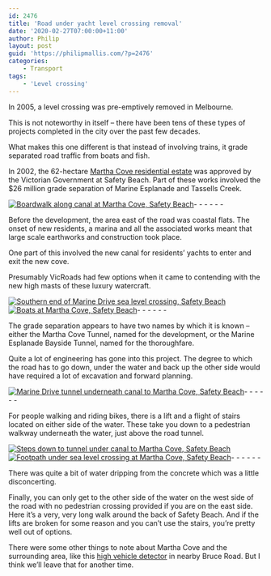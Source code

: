 ```yaml
---
id: 2476
title: 'Road under yacht level crossing removal'
date: '2020-02-27T07:00:00+11:00'
author: Philip
layout: post
guid: 'https://philipmallis.com/?p=2476'
categories:
    - Transport
tags:
    - 'Level crossing'
---
```


In 2005, a level crossing was pre-emptively removed in Melbourne.

This is not noteworthy in itself – there have been tens of these types of projects completed in the city over the past few decades.

What makes this one different is that instead of involving trains, it grade separated road traffic from boats and fish.

In 2002, the 62-hectare [Martha Cove residential estate](https://www.domain.com.au/news/the-skys-the-limit-as-the-city-grows-up-20101129-18cvx/) was approved by the Victorian Government at Safety Beach. Part of these works involved the $26 million grade separation of Marine Esplanade and Tassells Creek.

[![Boardwalk along canal at Martha Cove, Safety Beach](https://live.staticflickr.com/65535/49586389158_cbc4fc4e12_z.jpg)](https://www.flickr.com/photos/philipmallis/49586389158/in/album-72157713262711728/ "Boardwalk along canal at Martha Cove, Safety Beach")<script async="" charset="utf-8" src="//embedr.flickr.com/assets/client-code.js"></script>- - - - - -

Before the development, the area east of the road was coastal flats. The onset of new residents, a marina and all the associated works meant that large scale earthworks and construction took place.

One part of this involved the new canal for residents’ yachts to enter and exit the new cove.

Presumably VicRoads had few options when it came to contending with the new high masts of these luxury watercraft.

[![Southern end of Marine Drive sea level crossing, Safety Beach](https://live.staticflickr.com/65535/49586381343_dd2c2276af_z.jpg)](https://www.flickr.com/photos/philipmallis/49586381343/in/album-72157713262711728/ "Southern end of Marine Drive sea level crossing, Safety Beach")<script async="" charset="utf-8" src="//embedr.flickr.com/assets/client-code.js"></script>[![Boats at Martha Cove, Safety Beach](https://live.staticflickr.com/65535/49587128597_b9200456f7_z.jpg)](https://www.flickr.com/photos/philipmallis/49587128597/in/album-72157713262711728/ "Boats at Martha Cove, Safety Beach")<script async="" charset="utf-8" src="//embedr.flickr.com/assets/client-code.js"></script>- - - - - -

The grade separation appears to have two names by which it is known – either the Martha Cove Tunnel, named for the development, or the Marine Esplanade Bayside Tunnel, named for the thoroughfare.

Quite a lot of engineering has gone into this project. The degree to which the road has to go down, under the water and back up the other side would have required a lot of excavation and forward planning.

[![Marine Drive tunnel underneath canal to Martha Cove, Safety Beach](https://live.staticflickr.com/65535/49586875576_2a2cb8d73a_z.jpg)](https://www.flickr.com/photos/philipmallis/49586875576/in/album-72157713262711728/ "Marine Drive tunnel underneath canal to Martha Cove, Safety Beach")<script async="" charset="utf-8" src="//embedr.flickr.com/assets/client-code.js"></script>- - - - - -

For people walking and riding bikes, there is a lift and a flight of stairs located on either side of the water. These take you down to a pedestrian walkway underneath the water, just above the road tunnel.

[![Steps down to tunnel under canal to Martha Cove, Safety Beach](https://live.staticflickr.com/65535/49586876116_eb582e7a88_z.jpg)](https://www.flickr.com/photos/philipmallis/49586876116/in/album-72157713262711728/ "Steps down to tunnel under canal to Martha Cove, Safety Beach")<script async="" charset="utf-8" src="//embedr.flickr.com/assets/client-code.js"></script>[![Footpath under sea level crossing at Martha Cove, Safety Beach](https://live.staticflickr.com/65535/49586877621_86204b19cd_z.jpg)](https://www.flickr.com/photos/philipmallis/49586877621/in/album-72157713262711728/ "Footpath under sea level crossing at Martha Cove, Safety Beach")<script async="" charset="utf-8" src="//embedr.flickr.com/assets/client-code.js"></script>- - - - - -

There was quite a bit of water dripping from the concrete which was a little disconcerting.

Finally, you can only get to the other side of the water on the west side of the road with no pedestrian crossing provided if you are on the east side. Here it’s a very, very long walk around the back of Safety Beach. And if the lifts are broken for some reason and you can’t use the stairs, you’re pretty well out of options.

There were some other things to note about Martha Cove and the surrounding area, like this [high vehicle detector](https://www.flickr.com/photos/philipmallis/49587119307/in/album-72157713262711728/) in nearby Bruce Road. But I think we’ll leave that for another time.